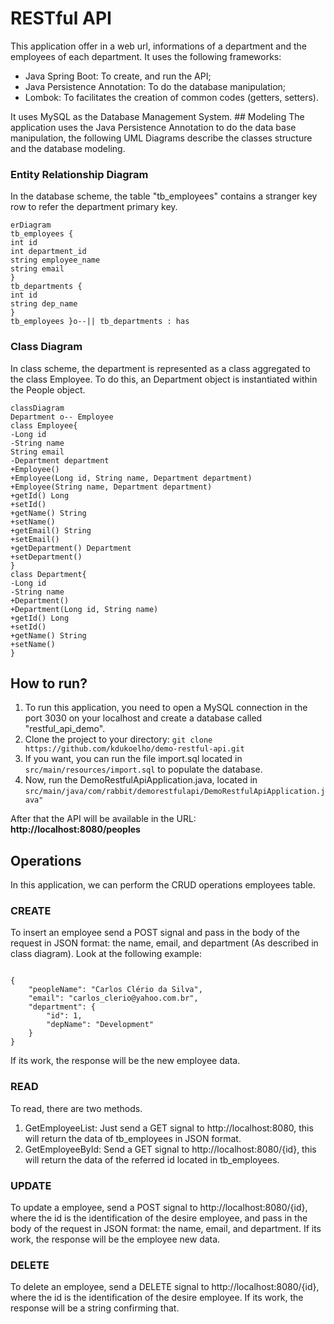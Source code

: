 
# RESTful API
This application offer in a web url, informations of a department and the employees of each department. It uses the following frameworks:
<ul>
 <li>Java Spring Boot: To create, and run the API;</li>
 <li>Java Persistence Annotation: To do the database manipulation;</li>
 <li>Lombok: To facilitates the creation of common codes (getters, setters).</li>
</ul>
It uses MySQL as the Database Management System.
## Modeling
The application uses the Java Persistence Annotation to do the data base manipulation, the following UML Diagrams describe the classes structure and the database modeling.

### Entity Relationship Diagram
In the database scheme, the table "tb_employees" contains a stranger key row to refer the department primary key.
```mermaid
erDiagram
tb_employees {
int id
int department_id
string employee_name
string email
}
tb_departments {
int id
string dep_name
}
tb_employees }o--|| tb_departments : has
```

### Class Diagram
In class scheme, the department is represented as a class aggregated to the class Employee. To do this, an Department object is instantiated within the People object.

```mermaid
classDiagram
Department o-- Employee
class Employee{
-Long id
-String name
String email
-Department department
+Employee()
+Employee(Long id, String name, Department department)
+Employee(String name, Department department)
+getId() Long
+setId()
+getName() String
+setName()
+getEmail() String
+setEmail()
+getDepartment() Department
+setDepartment()
}
class Department{
-Long id
-String name
+Department()
+Department(Long id, String name)
+getId() Long
+setId()
+getName() String
+setName()
}
```

## How to run?

<ol>
	<li>To run this application, you need to open a MySQL connection in the port 3030 on your localhost and create a database called "restful_api_demo".</li>
	<li>Clone the project to your directory:  <code>git clone https://github.com/kdukoelho/demo-restful-api.git</code></li>
	<li>If you want, you can run the file import.sql located in <code>src/main/resources/import.sql</code> to populate the database.</li>
	<li>Now, run the DemoRestfulApiApplication.java, located in <code>src/main/java/com/rabbit/demorestfulapi/DemoRestfulApiApplication.java"</code></li>
</ol>

After that the API will be available in the URL: <b>http://localhost:8080/peoples</b>

## Operations

In this application, we can perform the CRUD operations employees table.


### CREATE
To insert an employee send a POST signal and pass in the body of the request in JSON format: the name, email, and department (As described in class diagram). Look at the following example: 
<pre><code>
{
	"peopleName": "Carlos Clério da Silva",
	"email": "carlos_clerio@yahoo.com.br",
	"department": {
		"id": 1,
		"depName": "Development"
	}
}
</code></pre>
If its work, the response will be the new employee data.
### READ

To read, there are two methods.
<ol>
	<li>GetEmployeeList: Just send a GET signal to http://localhost:8080, this will return the data of tb_employees in JSON format.</li>
	<li>GetEmployeeById: Send a GET signal to http://localhost:8080/{id}, this will return the data of the referred id located in tb_employees.</li>
</ol>

### UPDATE
To update a employee, send a POST signal to http://localhost:8080/{id}, where the id is the identification of the desire employee, and pass in the body of the request in JSON format: the name, email, and department. If its work, the response will be the employee new data.

### DELETE

To delete an employee, send a DELETE signal to http://localhost:8080/{id}, where the id is the identification of the desire employee. If its work, the response will be a string confirming that.

